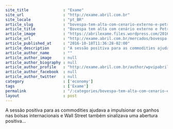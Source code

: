 ```yaml
---
site_title               : "Exame"
site_url                 : "http://exame.abril.com.br"
site_locale              : "pt_BR"
article_slug             : "bovespa-tem-alta-com-cenario-externo-e-petrobras-em-destaque"
article_title            : "Bovespa tem alta com cenário externo e Petrobras em destaque"
article_image            : "https://abrilexame.files.wordpress.com/2016/10/size_960_16_9_bolsas2.jpg?quality=70&strip=all&w=960"
article_url              : "http://exame.abril.com.br/mercados/bovespa-abre-em-alta-com-cenario-externo-e-petrobras-2/"
article_published_at     : "2016-10-18T11:36:28-02:00"
article_description      : "A sessão positiva para as commodities ajudava a impulsionar os ganhos nas bolsas internacionais e Wall Street também sinalizava uma abertura positiva..."
article_author_name      : ""
article_author_image     : null
article_author_biography : null
article_author_profile   : "http://exame.abril.com.br/author/wpvipabril/"
article_author_facebook  : null
article_author_twitter   : null
category                 : ['economy']
tags                     : ['Exame']
permalink                : "/:categories/bovespa-tem-alta-com-cenario-externo-e-petrobras-em-destaque/"
layout                   : post
---
```


A sessão positiva para as commodities ajudava a impulsionar os ganhos nas bolsas internacionais e Wall Street também sinalizava uma abertura positiva...
